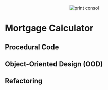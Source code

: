 <p align="center">
  <img src="https://i.imgur.com/yhAJupx.png" alt="print consol"/>
</p>

<h1>Mortgage Calculator</h1>

<h2>Procedural Code</h2>

<h2>Object-Oriented Design (OOD)</h2>

<h2>Refactoring</h2>
